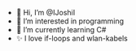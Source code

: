 - 👋 Hi, I’m @IJoshiI
- 👀 I’m interested in programming
- 🌱 I’m currently learning C#
- ✨ I love if-loops and wlan-kabels

<!---
IJoshiI/IJoshiI is a ✨ special ✨ repository because its `README.md` (this file) appears on your GitHub profile.
You can click the Preview link to take a look at your changes.
--->
